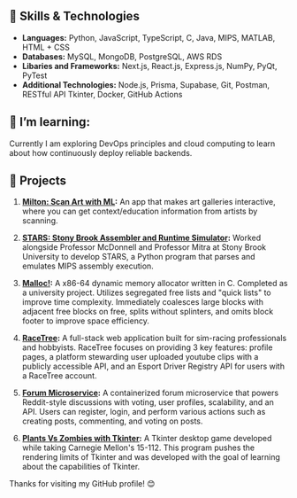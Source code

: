 ## 🔧 Skills & Technologies

- **Languages:** Python, JavaScript, TypeScript, C, Java, MIPS, MATLAB, HTML + CSS
- **Databases:** MySQL, MongoDB, PostgreSQL, AWS RDS
- **Libaries and Frameworks:** Next.js, React.js, Express.js, NumPy, PyQt, PyTest
- **Additional Technologies:** Node.js, Prisma, Supabase, Git, Postman, RESTful API Tkinter, Docker, GitHub Actions

## 🌱 I’m learning:

Currently I am exploring DevOps principles and cloud computing to learn about how continuously deploy reliable backends.

## 🚀 Projects
1. **[Milton: Scan Art with ML](https://github.com/orgs/Milton-Art-Scan/repositories):** An app that makes art galleries interactive, where you can get context/education information from artists by scanning.

2. **[STARS: Stony Brook Assembler and Runtime Simulator](https://github.com/sbustars/STARS):** Worked alongside Professor McDonnell and Professor Mitra at Stony Brook University to develop STARS, a Python program that parses and emulates MIPS assembly execution.
3. **[Malloc!](https://github.com/lai-kevin/Memory-Allocator):** A x86-64 dynamic memory allocator written in C. Completed as a university project. Utilizes segregated free lists and "quick lists" to improve time complexity. Immediately coalesces large blocks with adjacent free blocks on free, splits without splinters, and omits block footer to improve space efficiency.
4. **[RaceTree](https://github.com/lai-kevin/RaceTree-Production):** A full-stack web application built for sim-racing professionals and hobbyists. RaceTree focuses on providing 3 key features: profile pages, a platform stewarding user uploaded youtube clips with a publicly accessible API, and an Esport
Driver Registry API for users with a RaceTree account.
5. **[Forum Microservice](https://github.com/lai-kevin/Forum-Microservice):** A containerized forum microservice that powers Reddit-style discussions with voting, user profiles, scalability, and an API. Users can register, login, and perform various actions such as creating posts, commenting, and voting on posts.
6. **[Plants Vs Zombies with Tkinter](https://github.com/lai-kevin/PlantsVsZombiesParody):** A Tkinter desktop game developed while taking Carnegie Mellon's 15-112. This program pushes the rendering limits of Tkinter and was developed with the goal of learning about the capabilities of Tkinter.

Thanks for visiting my GitHub profile! 😊

